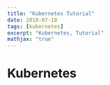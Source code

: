 ```yaml
---
title: "Kubernetes Tutorial"
date: 2018-07-10
tags: [kubernetes]
excerpt: "Kubernetes, Tutorial"
mathjax: "true"
---
```


# Kubernetes
